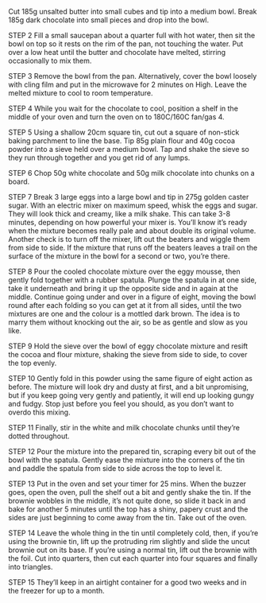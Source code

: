 Cut 185g unsalted butter into small cubes and tip into a medium bowl. Break 185g dark chocolate into small pieces and drop into the bowl.

STEP 2
Fill a small saucepan about a quarter full with hot water, then sit the bowl on top so it rests on the rim of the pan, not touching the water. Put over a low heat until the butter and chocolate have melted, stirring occasionally to mix them.

STEP 3
Remove the bowl from the pan. Alternatively, cover the bowl loosely with cling film and put in the microwave for 2 minutes on High. Leave the melted mixture to cool to room temperature.

STEP 4
While you wait for the chocolate to cool, position a shelf in the middle of your oven and turn the oven on to 180C/160C fan/gas 4.

STEP 5
Using a shallow 20cm square tin, cut out a square of non-stick baking parchment to line the base. Tip 85g plain flour and 40g cocoa powder into a sieve held over a medium bowl. Tap and shake the sieve so they run through together and you get rid of any lumps.

STEP 6
Chop 50g white chocolate and 50g milk chocolate into chunks on a board.

STEP 7
Break 3 large eggs into a large bowl and tip in 275g golden caster sugar. With an electric mixer on maximum speed, whisk the eggs and sugar. They will look thick and creamy, like a milk shake. This can take 3-8 minutes, depending on how powerful your mixer is. You’ll know it’s ready when the mixture becomes really pale and about double its original volume. Another check is to turn off the mixer, lift out the beaters and wiggle them from side to side. If the mixture that runs off the beaters leaves a trail on the surface of the mixture in the bowl for a second or two, you’re there.

STEP 8
Pour the cooled chocolate mixture over the eggy mousse, then gently fold together with a rubber spatula. Plunge the spatula in at one side, take it underneath and bring it up the opposite side and in again at the middle. Continue going under and over in a figure of eight, moving the bowl round after each folding so you can get at it from all sides, until the two mixtures are one and the colour is a mottled dark brown. The idea is to marry them without knocking out the air, so be as gentle and slow as you like.

STEP 9
Hold the sieve over the bowl of eggy chocolate mixture and resift the cocoa and flour mixture, shaking the sieve from side to side, to cover the top evenly.

STEP 10
Gently fold in this powder using the same figure of eight action as before. The mixture will look dry and dusty at first, and a bit unpromising, but if you keep going very gently and patiently, it will end up looking gungy and fudgy. Stop just before you feel you should, as you don’t want to overdo this mixing.

STEP 11
Finally, stir in the white and milk chocolate chunks until they’re dotted throughout.

STEP 12
Pour the mixture into the prepared tin, scraping every bit out of the bowl with the spatula. Gently ease the mixture into the corners of the tin and paddle the spatula from side to side across the top to level it.

STEP 13
Put in the oven and set your timer for 25 mins. When the buzzer goes, open the oven, pull the shelf out a bit and gently shake the tin. If the brownie wobbles in the middle, it’s not quite done, so slide it back in and bake for another 5 minutes until the top has a shiny, papery crust and the sides are just beginning to come away from the tin. Take out of the oven.

STEP 14
Leave the whole thing in the tin until completely cold, then, if you’re using the brownie tin, lift up the protruding rim slightly and slide the uncut brownie out on its base. If you’re using a normal tin, lift out the brownie with the foil. Cut into quarters, then cut each quarter into four squares and finally into triangles.

STEP 15
They’ll keep in an airtight container for a good two weeks and in the freezer for up to a month.